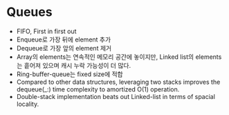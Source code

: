 # Queues

- FIFO, First in first out
- Enqueue로 가장 뒤에 element 추가
- Dequeue로 가장 앞의 element 제거
- Array의 elements는 연속적인 메모리 공간에 놓이지만, 
Linked list의 elements는 흩어져 있으며 캐시 누락 가능성이 더 많다.
- Ring-buffer-queue는 fixed size에 적합
- Compared to other data structures, leveraging two stacks improves the dequeue(_:) time complexity to amortized O(1) operation.
- Double-stack implementation beats out Linked-list in terms of spacial locality.